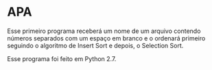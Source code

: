 # APA

Esse primeiro programa receberá um nome de um arquivo contendo números separados com um espaço em branco e o ordenará primeiro seguindo o algoritmo de Insert Sort e depois, o Selection Sort.

Esse programa foi feito em Python 2.7.
